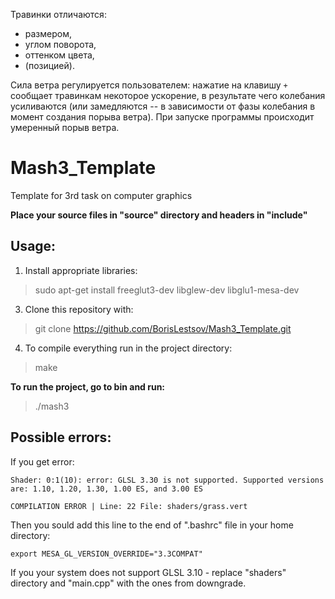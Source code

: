 
Травинки отличаются:
 - размером,
 - углом поворота,
 - оттенком цвета,
 - (позицией).

Сила ветра регулируется пользователем: нажатие на клавишу `+` сообщает травинкам некоторое ускорение, в результате чего колебания усиливаются (или замедляются -- в зависимости от фазы колебания в момент создания порыва ветра). При запуске программы происходит умеренный порыв ветра.


# Mash3_Template
Template for 3rd task on computer graphics

__Place your source files in "source" directory and headers in "include"__

## Usage:

1) Install appropriate libraries:

> sudo apt-get install freeglut3-dev libglew-dev libglu1-mesa-dev

3) Clone this repository with:

> git clone https://github.com/BorisLestsov/Mash3_Template.git

4) To compile everything run in the project directory:

> make

__To run the project, go to bin and run:__

> ./mash3 

## Possible errors:

If you get error:
```
Shader: 0:1(10): error: GLSL 3.30 is not supported. Supported versions are: 1.10, 1.20, 1.30, 1.00 ES, and 3.00 ES

COMPILATION ERROR | Line: 22 File: shaders/grass.vert
```
Then you sould add this line to the end of ".bashrc" file in your home directory:
```
export MESA_GL_VERSION_OVERRIDE="3.3COMPAT"
```

If you your system does not support GLSL 3.10 - replace "shaders" directory and "main.cpp" with the ones from downgrade.
